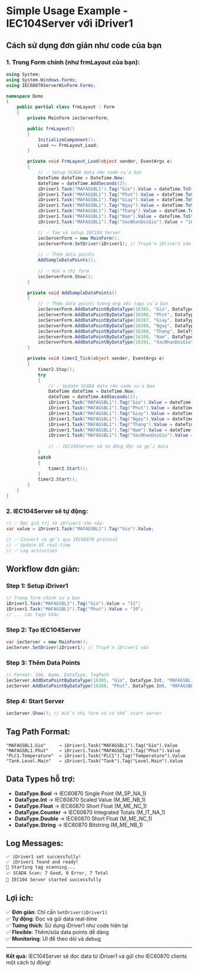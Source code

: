 # Simple Usage Example - IEC104Server với iDriver1

## Cách sử dụng đơn giản như code của bạn

### 1. **Trong Form chính (như frmLayout của bạn):**

```csharp
using System;
using System.Windows.Forms;
using IEC60870ServerWinForm.Forms;

namespace Demo
{
    public partial class frmLayout : Form
    {
        private MainForm iecServerForm;

        public frmLayout()
        {
            InitializeComponent();
            Load += FrmLayout_Load;
        }

        private void FrmLayout_Load(object sender, EventArgs e)
        {
            // ✅ Setup SCADA data như code của bạn
            DateTime dateTime = DateTime.Now;
            dateTime = dateTime.AddSeconds(2);
            iDriver1.Task("MAFAGSBL1").Tag("Gio").Value = dateTime.ToString("HH");
            iDriver1.Task("MAFAGSBL1").Tag("Phut").Value = dateTime.ToString("mm");
            iDriver1.Task("MAFAGSBL1").Tag("Giay").Value = dateTime.ToString("ss");
            iDriver1.Task("MAFAGSBL1").Tag("Ngay").Value = dateTime.ToString("dd");
            iDriver1.Task("MAFAGSBL1").Tag("Thang").Value = dateTime.ToString("MM");
            iDriver1.Task("MAFAGSBL1").Tag("Nam").Value = dateTime.ToString("yy");
            iDriver1.Task("MAFAGSBL1").Tag("XacNhanDoiGio").Value = "100";

            // ✅ Tạo và setup IEC104 Server
            iecServerForm = new MainForm();
            iecServerForm.SetDriver(iDriver1); // Truyền iDriver1 vào
            
            // ✅ Thêm data points
            AddSampleDataPoints();
            
            // ✅ Hiển thị form
            iecServerForm.Show();
        }

        private void AddSampleDataPoints()
        {
            // ✅ Thêm data points tương ứng với tags của bạn
            iecServerForm.AddDataPointByDataType(16385, "Gio", DataType.Int, "MAFAGSBL1.Gio");
            iecServerForm.AddDataPointByDataType(16386, "Phut", DataType.Int, "MAFAGSBL1.Phut");
            iecServerForm.AddDataPointByDataType(16387, "Giay", DataType.Int, "MAFAGSBL1.Giay");
            iecServerForm.AddDataPointByDataType(16388, "Ngay", DataType.Int, "MAFAGSBL1.Ngay");
            iecServerForm.AddDataPointByDataType(16389, "Thang", DataType.Int, "MAFAGSBL1.Thang");
            iecServerForm.AddDataPointByDataType(16390, "Nam", DataType.Int, "MAFAGSBL1.Nam");
            iecServerForm.AddDataPointByDataType(16391, "XacNhanDoiGio", DataType.Int, "MAFAGSBL1.XacNhanDoiGio");
        }

        private void timer2_Tick(object sender, EventArgs e)
        {
            timer2.Stop();
            try
            {
                // ✅ Update SCADA data như code của bạn
                DateTime dateTime = DateTime.Now;
                dateTime = dateTime.AddSeconds(2);
                iDriver1.Task("MAFAGSBL1").Tag("Gio").Value = dateTime.ToString("HH");
                iDriver1.Task("MAFAGSBL1").Tag("Phut").Value = dateTime.ToString("mm");
                iDriver1.Task("MAFAGSBL1").Tag("Giay").Value = dateTime.ToString("ss");
                iDriver1.Task("MAFAGSBL1").Tag("Ngay").Value = dateTime.ToString("dd");
                iDriver1.Task("MAFAGSBL1").Tag("Thang").Value = dateTime.ToString("MM");
                iDriver1.Task("MAFAGSBL1").Tag("Nam").Value = dateTime.ToString("yy");
                iDriver1.Task("MAFAGSBL1").Tag("XacNhanDoiGio").Value = "100";
                
                // ✅ IEC104Server sẽ tự động đọc và gửi data
            }
            catch
            {
                timer2.Start();
            }
            timer2.Start();
        }
    }
}
```

### 2. **IEC104Server sẽ tự động:**

```csharp
// ✅ Đọc giá trị từ iDriver1 như này:
var value = iDriver1.Task("MAFAGSBL1").Tag("Gio").Value;

// ✅ Convert và gửi qua IEC60870 protocol
// ✅ Update UI real-time
// ✅ Log activities
```

## Workflow đơn giản:

### **Step 1: Setup iDriver1**
```csharp
// Trong form chính của bạn
iDriver1.Task("MAFAGSBL1").Tag("Gio").Value = "12";
iDriver1.Task("MAFAGSBL1").Tag("Phut").Value = "30";
// ... các tags khác
```

### **Step 2: Tạo IEC104Server**
```csharp
var iecServer = new MainForm();
iecServer.SetDriver(iDriver1); // Truyền iDriver1 vào
```

### **Step 3: Thêm Data Points**
```csharp
// Format: IOA, Name, DataType, TagPath
iecServer.AddDataPointByDataType(16385, "Gio", DataType.Int, "MAFAGSBL1.Gio");
iecServer.AddDataPointByDataType(16386, "Phut", DataType.Int, "MAFAGSBL1.Phut");
```

### **Step 4: Start Server**
```csharp
iecServer.Show(); // Hiển thị form và có thể start server
```

## Tag Path Format:

```
"MAFAGSBL1.Gio"     → iDriver1.Task("MAFAGSBL1").Tag("Gio").Value
"MAFAGSBL1.Phut"    → iDriver1.Task("MAFAGSBL1").Tag("Phut").Value
"PLC1.Temperature"  → iDriver1.Task("PLC1").Tag("Temperature").Value
"Tank.Level.Main"   → iDriver1.Task("Tank").Tag("Level.Main").Value
```

## Data Types hỗ trợ:

- **DataType.Bool** → IEC60870 Single Point (M_SP_NA_1)
- **DataType.Int** → IEC60870 Scaled Value (M_ME_NB_1)  
- **DataType.Float** → IEC60870 Short Float (M_ME_NC_1)
- **DataType.Counter** → IEC60870 Integrated Totals (M_IT_NA_1)
- **DataType.Double** → IEC60870 Short Float (M_ME_NC_1)
- **DataType.String** → IEC60870 Bitstring (M_ME_NB_1)

## Log Messages:

```
✅ iDriver1 set successfully!
✅ iDriver1 found and ready!
🔄 Starting tag scanning...
📈 SCADA Scan: 7 Good, 0 Error, 7 Total
🚀 IEC104 Server started successfully
```

## Lợi ích:

✅ **Đơn giản**: Chỉ cần `SetDriver(iDriver1)`  
✅ **Tự động**: Đọc và gửi data real-time  
✅ **Tương thích**: Sử dụng iDriver1 như code hiện tại  
✅ **Flexible**: Thêm/sửa data points dễ dàng  
✅ **Monitoring**: UI để theo dõi và debug  

---

**Kết quả:** IEC104Server sẽ đọc data từ iDriver1 và gửi cho IEC60870 clients một cách tự động!
